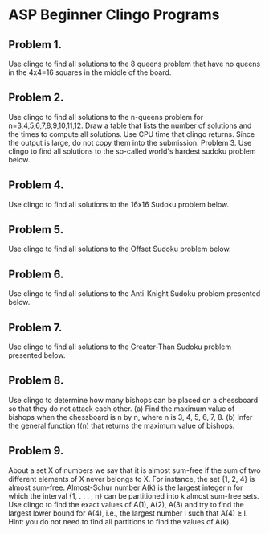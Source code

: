 # ASP Beginner Clingo Programs

## Problem 1. 
Use clingo to find all solutions to the 8 queens problem that have no queens in the 4x4=16
squares in the middle of the board.  


## Problem 2. 
Use clingo to find all solutions to the n-queens problem for n=3,4,5,6,7,8,9,10,11,12. Draw a
table that lists the number of solutions and the times to compute all solutions. Use CPU time
that clingo returns. Since the output is large, do not copy them into the submission. 
Problem 3. 
Use clingo to find all solutions to the so-called world's hardest sudoku problem below. 
 
 
 
 
 
## Problem 4. 
Use clingo to find all solutions to the 16x16 Sudoku problem below. 
 
 
 
 
 
 
 
## Problem 5. 
Use clingo to find all solutions to the Offset Sudoku problem below. 
 
 
 
 
 
 
 
 
 
## Problem 6. 
Use clingo to find all solutions to the Anti-Knight Sudoku problem presented below.
 


 
 
 
 
 
 
 
 
## Problem 7. 
Use clingo to find all solutions to the Greater-Than Sudoku problem presented below.
 

 
## Problem 8. 
Use clingo to determine how many bishops can be placed on a chessboard so that they do not
attack each other.
(a) Find the maximum value of bishops when the chessboard is n by n, where n is 3, 4, 5, 6, 7,
8.
(b) Infer the general function f(n) that returns the maximum value of bishops.  


## Problem 9. 
About a set X of numbers we say that it is almost sum-free if the sum of two different elements
of X never belongs to X. For instance, the set {1, 2, 4} is almost sum-free. Almost-Schur number
A(k) is the largest integer n for which the interval {1, . . . , n} can be partitioned into k almost
sum-free sets.
Use clingo to find the exact values of A(1), A(2), A(3) and try to find the largest lower bound for
A(4), i.e., the largest number l such that A(4) ≥ l.
Hint:
 you do not need to find all partitions to find the values of A(k). 
​